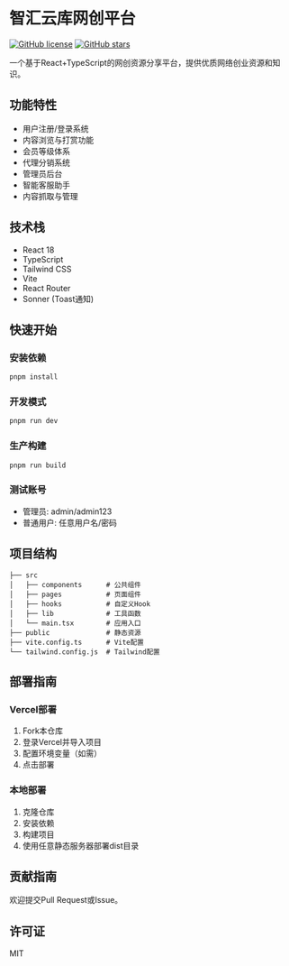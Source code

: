 # 智汇云库网创平台

[![GitHub license](https://img.shields.io/github/license/yourusername/your-repo)](https://github.com/yourusername/your-repo/blob/main/LICENSE)
[![GitHub stars](https://img.shields.io/github/stars/yourusername/your-repo)](https://github.com/yourusername/your-repo/stargazers)

一个基于React+TypeScript的网创资源分享平台，提供优质网络创业资源和知识。

## 功能特性

- 用户注册/登录系统
- 内容浏览与打赏功能
- 会员等级体系
- 代理分销系统
- 管理员后台
- 智能客服助手
- 内容抓取与管理

## 技术栈

- React 18
- TypeScript
- Tailwind CSS
- Vite
- React Router
- Sonner (Toast通知)

## 快速开始

### 安装依赖
```bash
pnpm install
```

### 开发模式
```bash
pnpm run dev
```

### 生产构建
```bash
pnpm run build
```

### 测试账号
- 管理员: admin/admin123
- 普通用户: 任意用户名/密码

## 项目结构

```
├── src
│   ├── components      # 公共组件
│   ├── pages           # 页面组件
│   ├── hooks           # 自定义Hook
│   ├── lib             # 工具函数
│   └── main.tsx        # 应用入口
├── public              # 静态资源
├── vite.config.ts      # Vite配置
└── tailwind.config.js  # Tailwind配置
```

## 部署指南

### Vercel部署
1. Fork本仓库
2. 登录Vercel并导入项目
3. 配置环境变量（如需）
4. 点击部署

### 本地部署
1. 克隆仓库
2. 安装依赖
3. 构建项目
4. 使用任意静态服务器部署dist目录

## 贡献指南
欢迎提交Pull Request或Issue。

## 许可证
MIT
